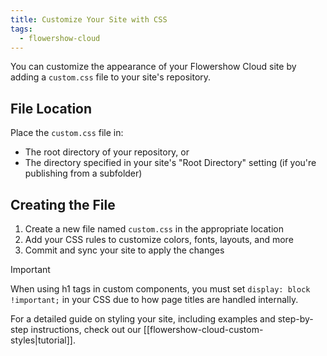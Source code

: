 ```yaml
---
title: Customize Your Site with CSS
tags:
  - flowershow-cloud
---
```


You can customize the appearance of your Flowershow Cloud site by adding a `custom.css` file to your site's repository.

## File Location

Place the `custom.css` file in:
- The root directory of your repository, or
- The directory specified in your site's "Root Directory" setting (if you're publishing from a subfolder)

## Creating the File

1. Create a new file named `custom.css` in the appropriate location
2. Add your CSS rules to customize colors, fonts, layouts, and more
3. Commit and sync your site to apply the changes

> [!important]
> When using h1 tags in custom components, you must set `display: block !important;` in your CSS due to how page titles are handled internally.

For a detailed guide on styling your site, including examples and step-by-step instructions, check out our [[flowershow-cloud-custom-styles|tutorial]].